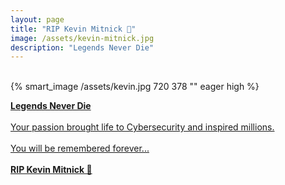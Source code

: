 ```yaml
---
layout: page
title: "RIP Kevin Mitnick 🖤" 
image: /assets/kevin-mitnick.jpg
description: "Legends Never Die"
---
```

<br>
{% smart_image /assets/kevin.jpg 720 378 "" eager high %}
<br>

<a href="https://x.com/hashtag/RIPKevinMitnick" class="no-decoration"><strong>Legends Never Die</strong><br><br>Your passion brought life to Cybersecurity and inspired millions.<br><br>You will be remembered forever...<br><br><strong>RIP Kevin Mitnick 🖤</strong></a>

